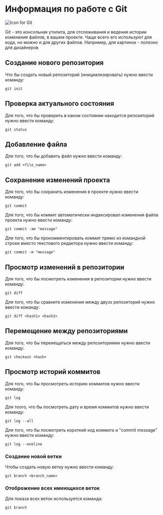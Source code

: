 # Информация по работе с Git

![Icon for Git](git_icon.jpeg)

Git - это консольная утилита, для отслеживания и ведения истории изменения файлов, в вашем проекте. Чаще всего его используют для кода, но можно и для других файлов. Например, для картинок - полезно для дизайнеров

## Создание нового репозитория

Что бы создать новый репозиторий (инициализировать) нужно ввести команду:

    git init

## Проверка актуального состояния

Для того, что бы проверить в каком состоянии находится репозиторий нужно ввести команду:

    git status

## Добавление файла

Для того, что бы добавить файл нужно ввести команду:

    git add <file_name>

## Сохранение изменений проекта

Для того, что бы сохранить изменения в проекте нужно ввести команду:

    git commit

Для того, что бы коммит автоматически индексировал изменения файла проекта нужно ввести команду:

    git commit -am "message"

Для того, что бы прокомментировать коммит прямо из командной строки вместо текстового редактора нужно ввести команду:

    git commit -m "message"
    
## Просмотр изменений в репозитории

Для того, что бы посмотреть изменения в репозитории нужно ввести команду:

    git diff

Для того, что бы сравните изменения между двузх репозиторий нужно ввести команду:

    git diff <hash1> <hash2>

## Перемещение между репозиториями

Для того, что бы переиещаться между репозиториями нужно ввести команду:

    git checkout <hash>

## Просмотр историй коммитов

Для того, что бы просмотреть историю коммитов нужно ввести команду:

    git log

Для тоого, что бы посмотреть дату и время коммитов нужно ввести команду:

    git log --all

Для того, что бы посмотреть короткий код коммита и "commit message" нужно ввести команду:

    git log --oneline

### Создание новой ветки

Чтобы создать новую ветку нужно ввести команду:

    git branch <branch_name>
    
### Отоброжение всех имеющихся веток 
Для показа всех веток используется команда:

    git branch
    